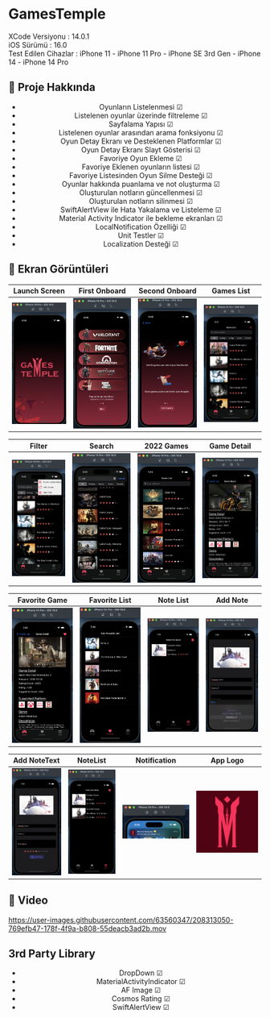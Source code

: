 # GamesTemple

XCode Versiyonu : 14.0.1<br>
iOS Sürümü : 16.0<br>
Test Edilen Cihazlar : iPhone 11 - iPhone 11 Pro - iPhone SE 3rd Gen - iPhone 14 - iPhone 14 Pro<br>
## :star2: Proje Hakkında
<div align="center"> 
<ul>
<li>
Oyunların Listelenmesi &#x2611;
</li>
<li>
Listelenen oyunlar üzerinde filtreleme &#x2611;
</li>
<li>
Sayfalama Yapısı &#x2611;
</li>
<li> 
Listelenen oyunlar arasından arama fonksiyonu &#x2611;
</li>
<li> 
Oyun Detay Ekranı ve Desteklenen Platformlar &#x2611;
</li>
<li> 
Oyun Detay Ekranı Slayt Gösterisi &#x2611;
</li>
<li>
Favoriye Oyun Ekleme &#x2611;
</li>
<li>
Favoriye Eklenen oyunların listesi &#x2611;
</li>
<li>
Favoriye Listesinden Oyun Silme Desteği &#x2611;
</li>
<li>
Oyunlar hakkında puanlama ve not oluşturma &#x2611;
</li>
<li>
Oluşturulan notların güncellenmesi &#x2611;
</li>
<li>
Oluşturulan notların silinmesi &#x2611;
</li>
<li>
SwiftAlertView ile Hata Yakalama ve Listeleme &#x2611;
</li>
<li>
Material Activity Indicator ile bekleme ekranları &#x2611;
</li>
<li>
LocalNotification Özelliği &#x2611;
</li>
<li>
Unit Testler &#x2611;
</li>
<li>
Localization Desteği &#x2611;
</li>
</ul>

</div>


## :star2: Ekran Görüntüleri 

Launch Screen | First Onboard | Second Onboard | Games List
:-------------------------: | :-------------------------: | :-------------------------: | :-------------------------:
![Preview](https://github.com/Furkansarip/GamesTemple/blob/main/Screenshots/launch.png) | ![Preview](https://github.com/Furkansarip/GamesTemple/blob/main/Screenshots/onboard1.png) | ![Preview](https://github.com/Furkansarip/GamesTemple/blob/main/Screenshots/onboard2.png) | ![Preview](https://github.com/Furkansarip/GamesTemple/blob/main/Screenshots/gameList.png)

Filter | Search | 2022 Games | Game Detail
:-------------------------: | :-------------------------: | :-------------------------: | :-------------------------:
![Preview](https://github.com/Furkansarip/GamesTemple/blob/main/Screenshots/filter.png) | ![Preview](https://github.com/Furkansarip/GamesTemple/blob/main/Screenshots/search.png) | ![Preview](https://github.com/Furkansarip/GamesTemple/blob/main/Screenshots/2022games.png) | ![Preview](https://github.com/Furkansarip/GamesTemple/blob/main/Screenshots/gameDetail.png)

Favorite Game | Favorite List | Note List | Add Note
:-------------------------: | :-------------------------: | :-------------------------: | :-------------------------: 
![Preview](https://github.com/Furkansarip/GamesTemple/blob/main/Screenshots/gameDetailFav.png) | ![Preview](https://github.com/Furkansarip/GamesTemple/blob/main/Screenshots/FavoriteList.png) | ![Preview](https://github.com/Furkansarip/GamesTemple/blob/main/Screenshots/notes1.png) | ![Preview](https://github.com/Furkansarip/GamesTemple/blob/main/Screenshots/addNotev2.png) 

Add NoteText | NoteList | Notification | App Logo
:-------------------------: | :-------------------------: | :-------------------------: | :-------------------------: 
![Preview](https://github.com/Furkansarip/GamesTemple/blob/main/Screenshots/addNotev3.png) | ![Preview](https://github.com/Furkansarip/GamesTemple/blob/main/Screenshots/notes2.png) | ![Preview](https://github.com/Furkansarip/GamesTemple/blob/main/Screenshots/notification.png) | ![Preview](https://github.com/Furkansarip/GamesTemple/blob/main/Screenshots/appLogo.png) 


## :star2: Video
https://user-images.githubusercontent.com/63560347/208313050-769efb47-178f-4f9a-b808-55deacb3ad2b.mov

## 3rd Party Library

<div align="center"> 
<ul>
<li>
DropDown &#x2611;
</li>
<li>
MaterialActivityIndicator &#x2611;
</li>
<li>
AF Image &#x2611;
</li>
<li>
Cosmos Rating &#x2611;
</li>
<li>
SwiftAlertView &#x2611;
</li>
</ul>
</div>
